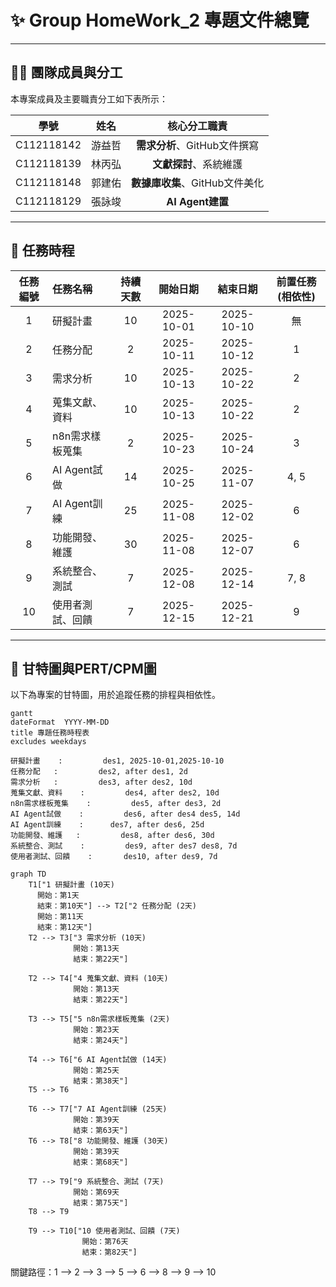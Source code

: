 # ✨ Group HomeWork_2 專題文件總覽

---

## 👨‍💻 團隊成員與分工

本專案成員及主要職責分工如下表所示：

| 學號 | 姓名 | 核心分工職責 |
| :---: | :---: | :---: |
| C112118142 | 游益哲 | **需求分析**、GitHub文件撰寫 |
| C112118139 | 林丙弘 | **文獻探討**、系統維護 |
| C112118148 | 郭建佑 | **數據庫收集**、GitHub文件美化 |
| C112118129 | 張詠竣 | **AI Agent建置** |

---
## 📅 任務時程

| 任務編號 | 任務名稱 | 持續天數 | 開始日期 | 結束日期 | 前置任務 (相依性) |
| :---: | :--- | :---: | :---: | :---: | :---: |
| 1 | 研擬計畫 | 10 | 2025-10-01 | 2025-10-10 | 無 |
| 2 | 任務分配 | 2 | 2025-10-11 | 2025-10-12 | 1 |
| 3 | 需求分析 | 10 | 2025-10-13 | 2025-10-22 | 2 |
| 4 | 蒐集文獻、資料 | 10 | 2025-10-13 | 2025-10-22 | 2 |
| 5 | n8n需求樣板蒐集 | 2 | 2025-10-23 | 2025-10-24 | 3 |
| 6 | AI Agent試做 | 14 | 2025-10-25 | 2025-11-07 | 4, 5 |
| 7 | AI Agent訓練 | 25 | 2025-11-08 | 2025-12-02 | 6 |
| 8 | 功能開發、維護 | 30 | 2025-11-08 | 2025-12-07 | 6 |
| 9 | 系統整合、測試 | 7 | 2025-12-08 | 2025-12-14 | 7, 8 |
| 10 | 使用者測試、回饋 | 7 | 2025-12-15 | 2025-12-21 | 9 |
---
## 📅 甘特圖與PERT/CPM圖

以下為專案的甘特圖，用於追蹤任務的排程與相依性。

```mermaid
gantt
dateFormat  YYYY-MM-DD
title 專題任務時程表
excludes weekdays 

研擬計畫    :         des1, 2025-10-01,2025-10-10
任務分配   :         des2, after des1, 2d
需求分析   :         des3, after des2, 10d
蒐集文獻、資料    :         des4, after des2, 10d
n8n需求樣板蒐集    :         des5, after des3, 2d
AI Agent試做    :         des6, after des4 des5, 14d
AI Agent訓練    :      des7, after des6, 25d
功能開發、維護   :         des8, after des6, 30d
系統整合、測試    :         des9, after des7 des8, 7d
使用者測試、回饋    :       des10, after des9, 7d
```

```mermaid
graph TD
    T1["1 研擬計畫 (10天)
      開始：第1天
      結束：第10天"] --> T2["2 任務分配 (2天)
      開始：第11天
      結束：第12天"]
    T2 --> T3["3 需求分析 (10天)
              開始：第13天
              結束：第22天"]

    T2 --> T4["4 蒐集文獻、資料 (10天)
              開始：第13天
              結束：第22天"]

    T3 --> T5["5 n8n需求樣板蒐集 (2天)
              開始：第23天
              結束：第24天"]

    T4 --> T6["6 AI Agent試做 (14天)
              開始：第25天
              結束：第38天"]
    T5 --> T6

    T6 --> T7["7 AI Agent訓練 (25天)
              開始：第39天
              結束：第63天"]
    T6 --> T8["8 功能開發、維護 (30天)
              開始：第39天
              結束：第68天"]

    T7 --> T9["9 系統整合、測試 (7天)
              開始：第69天
              結束：第75天"]
    T8 --> T9

    T9 --> T10["10 使用者測試、回饋 (7天)
                開始：第76天
                結束：第82天"]
```

關鍵路徑：1 --> 2 --> 3 --> 5 --> 6 --> 8 --> 9 --> 10
